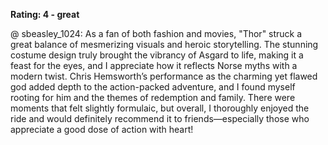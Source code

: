 **Rating: 4 - great**  

@ sbeasley_1024: As a fan of both fashion and movies, "Thor" struck a great balance of mesmerizing visuals and heroic storytelling. The stunning costume design truly brought the vibrancy of Asgard to life, making it a feast for the eyes, and I appreciate how it reflects Norse myths with a modern twist. Chris Hemsworth’s performance as the charming yet flawed god added depth to the action-packed adventure, and I found myself rooting for him and the themes of redemption and family. There were moments that felt slightly formulaic, but overall, I thoroughly enjoyed the ride and would definitely recommend it to friends—especially those who appreciate a good dose of action with heart!